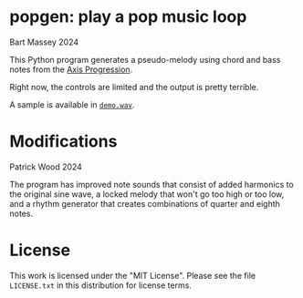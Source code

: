 # popgen: play a pop music loop
Bart Massey 2024

This Python program generates a pseudo-melody using chord
and bass notes from the [Axis
Progression](https://en.wikipedia.org/wiki/axis_progression).

Right now, the controls are limited and the output is pretty
terrible.

A sample is available in [`demo.wav`](demo.wav).

# Modifications
Patrick Wood 2024

The program has improved note sounds that consist of added harmonics
to the original sine wave, a locked melody that won't go too high or too low,
and a rhythm generator that creates combinations of quarter and eighth notes.

# License

This work is licensed under the "MIT License". Please see the file
`LICENSE.txt` in this distribution for license terms.
